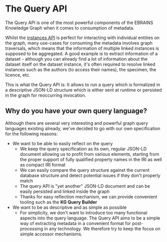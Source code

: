 # The Query API

The Query API is one of the most powerful components of the EBRAINS Knowledge Graph when it comes to consumption of metadata.

Whilst the [instances API](instances.html) is perfect for interacting with individual entities on the graph,
many use-cases for consuming the metadata involves graph traversals, which means that the information of multiple linked instances 
is supposed to be aggregated. A good example is to extract information of a dataset - although you can already find a lot of information
about the dataset itself on the dataset instance, it's often required to resolve linked instances such as the authors (to access their names),
the specimen, the licence, etc.

This is what the Query API is: It allows to run a query which is formalized in a descriptive JSON-LD structure which is either
sent at runtime or persisted in the graph for reoccurring invocation. 

## Why do you have your own query language?
Although there are several very interesting and powerful graph query languages existing already, we've decided to go with our own 
specification for the following reasons:

- We want to be able to easily reflect on the query
  - We keep the query specification as its own, regular JSON-LD document allowing us to profit from various elements, starting from the proper support of fully qualified property names in the IRI as well as compact IRI format
  - We can easily compare the query structure against the current database structure and detect potential issues if they don't properly match
  - The query API is "yet another" JSON-LD document and can be easily persisted and linked inside the graph
  - Thanks for easy reflection mechanism, we can provide convenient tooling such as the **KG Query Builder**
- We want to be as descriptive and as simple as possible
  - For simplicity, we don't want to introduce too many functional aspects into the query language. The Query API aims to be a simple way of extracting metadata in a convenient format for post-processing in any technology. 
  We therefore try to keep the focus on simple accessor mechanisms.
